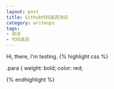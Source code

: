 ```yaml
---
layout: post
title: Github代码高亮测试
category: writeups
tags:
- 测试
- 代码高亮
---
```


Hi, there, I'm testing.
{% highlight css %}

.para {
weight: bold;
color: red;

{% endhighlight %}
